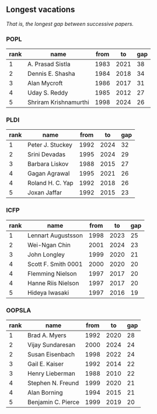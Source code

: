## Longest vacations

_That is, the longest gap between successive papers._

### POPL

 rank |name| from |to| gap 
------|--------------------|------|------|-----
1 | A. Prasad Sistla      | 1983 | 2021 |  38
2 | Dennis E. Shasha      | 1984 | 2018 |  34
3 | Alan Mycroft          | 1986 | 2017 |  31
4 | Uday S. Reddy         | 1985 | 2012 |  27
5 | Shriram Krishnamurthi | 1998 | 2024 |  26

### PLDI

 rank | name| from |to| gap 
------|-------------------|------|------|-----
1 | Peter J. Stuckey | 1992 | 2024 |  32
2 | Srini Devadas    | 1995 | 2024 |  29
3 | Barbara Liskov   | 1988 | 2015 |  27
4 | Gagan Agrawal    | 1995 | 2021 |  26
4 | Roland H. C. Yap | 1992 | 2018 |  26
5 | Joxan Jaffar     | 1992 | 2015 |  23

### ICFP

 rank |name | from |to| gap 
------|---------------------|------|------|-----
1 | Lennart Augustsson  | 1998 | 2023 |  25
2 | Wei-Ngan Chin       | 2001 | 2024 |  23
3 | John Longley        | 1999 | 2020 |  21
4 | Scott F. Smith 0001 | 2000 | 2020 |  20
4 | Flemming Nielson    | 1997 | 2017 |  20
4 | Hanne Riis Nielson  | 1997 | 2017 |  20
5 | Hideya Iwasaki      | 1997 | 2016 |  19

### OOPSLA

 rank |name| from |to| gap 
------|--------------------|------|------|-----
1 | Brad A. Myers      | 1992 | 2020 |  28
2 | Vijay Sundaresan   | 2000 | 2024 |  24
2 | Susan Eisenbach    | 1998 | 2022 |  24
3 | Gail E. Kaiser     | 1992 | 2014 |  22
3 | Henry Lieberman    | 1988 | 2010 |  22
4 | Stephen N. Freund  | 1999 | 2020 |  21
4 | Alan Borning       | 1994 | 2015 |  21
5 | Benjamin C. Pierce | 1999 | 2019 |  20
